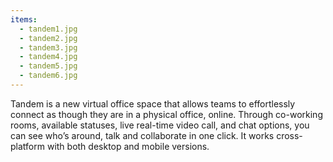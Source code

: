 ```yaml
---
items:
  - tandem1.jpg
  - tandem2.jpg
  - tandem3.jpg
  - tandem4.jpg
  - tandem5.jpg
  - tandem6.jpg
---
```


Tandem is a new virtual office space that allows teams to effortlessly connect as though they are in a physical office, online. Through co-working rooms, available statuses, live real-time video call, and chat options, you can see who’s around, talk and collaborate in one click. It works cross-platform with both desktop and mobile versions.
